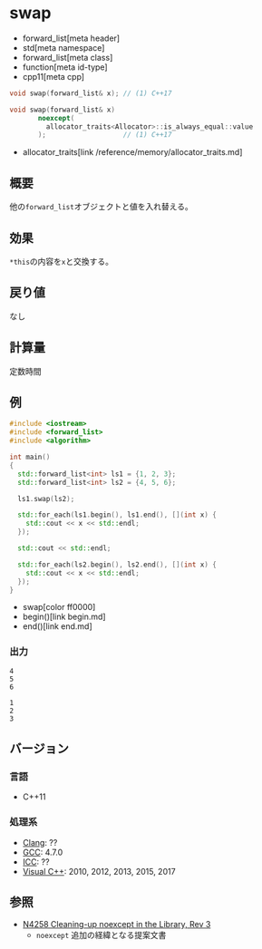 # swap
* forward_list[meta header]
* std[meta namespace]
* forward_list[meta class]
* function[meta id-type]
* cpp11[meta cpp]

```cpp
void swap(forward_list& x); // (1) C++17

void swap(forward_list& x)
       noexcept(
         allocator_traits<Allocator>::is_always_equal::value
       );                   // (1) C++17
```
* allocator_traits[link /reference/memory/allocator_traits.md]

## 概要
他の`forward_list`オブジェクトと値を入れ替える。


## 効果
`*this`の内容を`x`と交換する。


## 戻り値
なし


## 計算量
定数時間


## 例
```cpp example
#include <iostream>
#include <forward_list>
#include <algorithm>

int main()
{
  std::forward_list<int> ls1 = {1, 2, 3};
  std::forward_list<int> ls2 = {4, 5, 6};

  ls1.swap(ls2);

  std::for_each(ls1.begin(), ls1.end(), [](int x) {
    std::cout << x << std::endl;
  });

  std::cout << std::endl;

  std::for_each(ls2.begin(), ls2.end(), [](int x) {
    std::cout << x << std::endl;
  });
}
```
* swap[color ff0000]
* begin()[link begin.md]
* end()[link end.md]

### 出力
```
4
5
6

1
2
3
```

## バージョン
### 言語
- C++11

### 処理系
- [Clang](/implementation.md#clang): ??
- [GCC](/implementation.md#gcc): 4.7.0
- [ICC](/implementation.md#icc): ??
- [Visual C++](/implementation.md#visual_cpp): 2010, 2012, 2013, 2015, 2017


## 参照
- [N4258 Cleaning-up noexcept in the Library, Rev 3](http://www.open-std.org/jtc1/sc22/wg21/docs/papers/2014/n4258.pdf)
    - `noexcept` 追加の経緯となる提案文書
